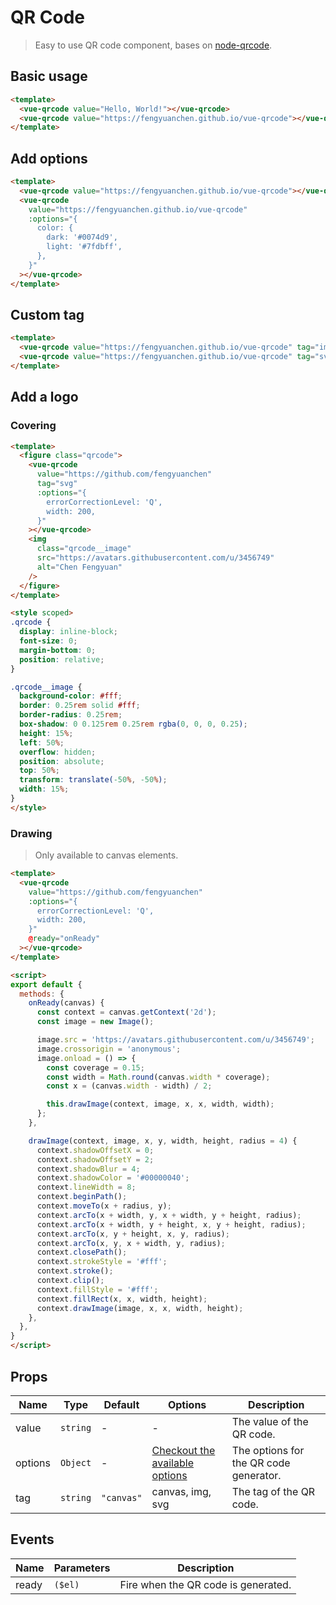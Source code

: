 # QR Code

> Easy to use QR code component, bases on [node-qrcode](https://github.com/soldair/node-qrcode).

## Basic usage

```html
<template>
  <vue-qrcode value="Hello, World!"></vue-qrcode>
  <vue-qrcode value="https://fengyuanchen.github.io/vue-qrcode"></vue-qrcode>
</template>
```

## Add options

```html
<template>
  <vue-qrcode value="https://fengyuanchen.github.io/vue-qrcode"></vue-qrcode>
  <vue-qrcode
    value="https://fengyuanchen.github.io/vue-qrcode"
    :options="{
      color: {
        dark: '#0074d9',
        light: '#7fdbff',
      },
    }"
  ></vue-qrcode>
</template>
```

## Custom tag

```html
<template>
  <vue-qrcode value="https://fengyuanchen.github.io/vue-qrcode" tag="img"></vue-qrcode>
  <vue-qrcode value="https://fengyuanchen.github.io/vue-qrcode" tag="svg" :options="{ width: 148 }"></vue-qrcode>
</template>
```

## Add a logo

### Covering

```html
<template>
  <figure class="qrcode">
    <vue-qrcode
      value="https://github.com/fengyuanchen"
      tag="svg"
      :options="{
        errorCorrectionLevel: 'Q',
        width: 200,
      }"
    ></vue-qrcode>
    <img
      class="qrcode__image"
      src="https://avatars.githubusercontent.com/u/3456749"
      alt="Chen Fengyuan"
    />
  </figure>
</template>

<style scoped>
.qrcode {
  display: inline-block;
  font-size: 0;
  margin-bottom: 0;
  position: relative;
}

.qrcode__image {
  background-color: #fff;
  border: 0.25rem solid #fff;
  border-radius: 0.25rem;
  box-shadow: 0 0.125rem 0.25rem rgba(0, 0, 0, 0.25);
  height: 15%;
  left: 50%;
  overflow: hidden;
  position: absolute;
  top: 50%;
  transform: translate(-50%, -50%);
  width: 15%;
}
</style>
```

### Drawing

> Only available to canvas elements.

```html
<template>
  <vue-qrcode
    value="https://github.com/fengyuanchen"
    :options="{
      errorCorrectionLevel: 'Q',
      width: 200,
    }"
    @ready="onReady"
  ></vue-qrcode>
</template>

<script>
export default {
  methods: {
    onReady(canvas) {
      const context = canvas.getContext('2d');
      const image = new Image();

      image.src = 'https://avatars.githubusercontent.com/u/3456749';
      image.crossorigin = 'anonymous';
      image.onload = () => {
        const coverage = 0.15;
        const width = Math.round(canvas.width * coverage);
        const x = (canvas.width - width) / 2;

        this.drawImage(context, image, x, x, width, width);
      };
    },

    drawImage(context, image, x, y, width, height, radius = 4) {
      context.shadowOffsetX = 0;
      context.shadowOffsetY = 2;
      context.shadowBlur = 4;
      context.shadowColor = '#00000040';
      context.lineWidth = 8;
      context.beginPath();
      context.moveTo(x + radius, y);
      context.arcTo(x + width, y, x + width, y + height, radius);
      context.arcTo(x + width, y + height, x, y + height, radius);
      context.arcTo(x, y + height, x, y, radius);
      context.arcTo(x, y, x + width, y, radius);
      context.closePath();
      context.strokeStyle = '#fff';
      context.stroke();
      context.clip();
      context.fillStyle = '#fff';
      context.fillRect(x, x, width, height);
      context.drawImage(image, x, x, width, height);
    },
  },
}
</script>
```

## Props

| Name | Type | Default | Options | Description |
| --- | --- | --- | --- | --- |
| value | `string` | - | - | The value of the QR code. |
| options | `Object` | - | [Checkout the available options](https://github.com/soldair/node-qrcode#qr-code-options) | The options for the QR code generator. |
| tag | `string` | `"canvas"` | canvas, img, svg | The tag of the QR code. |

## Events

| Name | Parameters | Description |
| --- | --- | --- |
| ready | `($el)` | Fire when the QR code is generated. |
